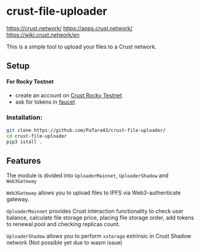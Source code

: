 # crust-file-uploader

https://crust.network/
https://apps.crust.network/
https://wiki.crust.network/en

This is a simple tool to upload your files to a Crust network.

## Setup

#### For Rocky Testnet
- create an account on [Crust Rocky Testnet](https://apps.crust.network/?rpc=wss%3A%2F%2Frpc-rocky.crust.network#/explorer)
- ask for tokens in [faucet](https://discord.gg/d6XuBXCqxU)

### Installation:
```bash
git clone https://github.com/PaTara43/crust-file-uploader/
cd crust-file-uploader
pip3 istall .
```

## Features

The module is divided into `UploaderMainnet`, `UploaderShadow` and `Web3Gateway`

`Web3Gateway` allows you to upload files to IPFS via Web3-authenticate gateway.

`UploaderMainnet` provides Crust interaction functionality to check user balance, calculate file storage price, placing
file storage order, add tokens to renewal pool and checking replicas count.

`UploaderShadow` allows you to perform `xstorage` extrinsic in Crust Shadow network (Not possible yet due to wasm issue)